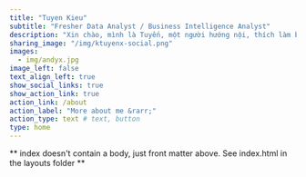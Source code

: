 ```yaml
---
title: "Tuyen Kieu"
subtitle: "Fresher Data Analyst / Business Intelligence Analyst"
description: "Xin chào, mình là Tuyến, một người hướng nội, thích làm bạn với những con số và những câu chữ. Blog này ra đời với suy nghĩ mình cần một nơi để lưu trữ lại những kiến thức về phân tích dữ liệu, ngoài ra đây cũng là nơi để mình viết về những thăng trầm trong cuộc sống."
sharing_image: "/img/ktuyenx-social.png"
images:
  - img/andyx.jpg
image_left: false
text_align_left: true
show_social_links: true
show_action_link: true
action_link: /about
action_label: "More about me &rarr;"
action_type: text # text, button
type: home
---
```


** index doesn't contain a body, just front matter above.
See index.html in the layouts folder **
